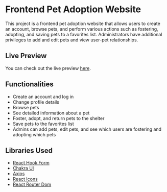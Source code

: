 # Frontend Pet Adoption Website

This project is a frontend pet adoption website that allows users to create an account, browse pets, and perform various actions such as fostering, adopting, and saving pets to a favorites list. Administrators have additional privileges to add and edit pets and view user-pet relationships.

## Live Preview

You can check out the live preview [here](https://fs-pet-adoption-fe-golannnnn.vercel.app/).

## Functionalities

- Create an account and log in
- Change profile details
- Browse pets
- See detailed information about a pet
- Foster, adopt, and return pets to the shelter
- Save pets to the favorites list
- Admins can add pets, edit pets, and see which users are fostering and adopting which pets

## Libraries Used

- [React Hook Form](https://react-hook-form.com)
- [Chakra UI](https://chakra-ui.com)
- [Axios](https://axios-http.com)
- [React Icons](https://react-icons.github.io/react-icons)
- [React Router Dom](https://reactrouter.com/web/guides/quick-start)
